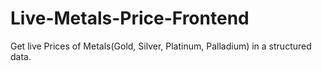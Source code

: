# Live-Metals-Price-Frontend
Get live Prices of Metals(Gold, Silver, Platinum, Palladium) in a structured data.
